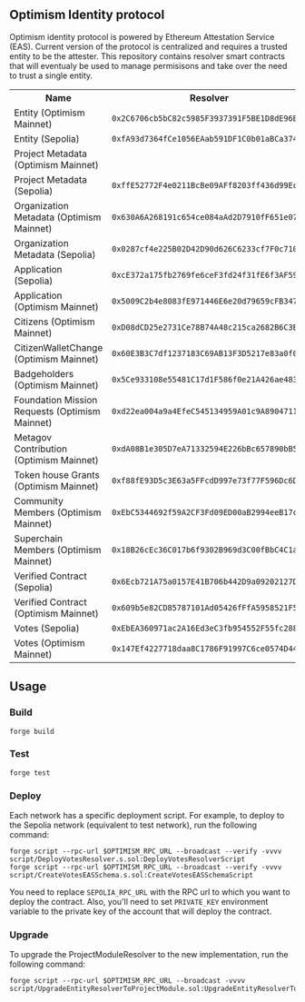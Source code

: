 ## Optimism Identity protocol

Optimism identity protocol is powered by Ethereum Attestation Service (EAS). Current version of the protocol is centralized and requires a trusted entity to be the attester. This repository contains resolver smart contracts that will eventualy be used to manage permisisons and take over the need to trust a single entity.

<table>
<tr>
<th>Name</th>
<th>Resolver</th>
<th>Proxy Admin</th>
<th>Schema</th>
</tr>
<tr>
<td>Entity (Optimism Mainnet)</td>
<td><code>0x2C6706cb5bC82c5985F3937391F5BE1D8dE96B12</code></td>
<td><code>0x821f75Cb1D4B3044cB4443dA9fFF6Bee4E7bc5B5</code></td>
<td><code>0xff0b916851c1c5507406cfcaa60e5d549c91b7f642eb74e33b88143cae4b47d0</code></td>
</tr>
<tr>
<td>Entity (Sepolia)</td>
<td><code>0xfA93d7364fCe1056EAab591DF1C0b01aBCa37461</code></td>
<td><code>0xaDAAca76f4825F1b7241E05A0657Daec4EcFfe39</code></td>
<td><code>0x5eefb359bc596699202474fd99e92172d1b788aa34280f385c498875d1bfb424</code></td>
</tr>
<tr>
<td>Project Metadata (Optimism Mainnet)</rd>
<td><code></code></td>
<td><code></code></td>
<td><code></code></td>
</tr>
<tr>
<td>Project Metadata (Sepolia)</td>
<td><code>0xffE52772F4e0211BcBe09AFf8203ff436d99Ec33</code></td>
<td><code>0xfd6C253B006067fA4EF06193533692565D37720f</code></td>
<td><code>0xdf77b4de78b53f66dcb8281af6dc69720ee75e196756473440660489cf9d933d</code></td>
</tr>
<tr>
<td>Organization Metadata (Optimism Mainnet)</rd>
<td><code>0x630A6A268191c654ce084aAd2D7910fF651e0797</code></td>
<td><code>0xd07C24D3DaaA016026E7b653557f4F5793dEf9bA</code></td>
<td><code>0xc2b376d1a140287b1fa1519747baae1317cf37e0d27289b86f85aa7cebfd649f</code></td>
</tr>
<tr>
<td>Organization Metadata (Sepolia)</td>
<td><code>0x0287cf4e225B02D42D90d626C6233cf7F0c7103d</code></td>
<td><code>0xDdD8B952aE933584F3caEBfFCDB2D5Fffdf86235</code></td>
<td><code>0xbd0cb2ac29e9cb6d07036a9df5800109442dc7209ca17f00af1d5d76804ad999</code></td>
</tr>
<tr>
<td>Application (Sepolia)</td>
<td><code>0xcE372a175fb2769fe6ceF3fd24f31fE6f3AF59cc</code></td>
<td><code>0x88e3264Deae3536f66e9157058C4574eA71c7643</code></td>
<td><code>0x45323e3bd4d0931becfbdc26c8ca36173108abc9478dcc40475dacb7c34cfa3d</code></td>
</tr>
<tr>
<td>Application (Optimism Mainnet)</td>
<td><code>0x5009C2b4e8083fE971446E6e20d79659cFB347BF</code></td>
<td><code>0x25c2b570A93BcA72516aa48768EF18010DB42ac2</code></td>
<td><code>0x2169b74bfcb5d10a6616bbc8931dc1c56f8d1c305319a9eeca77623a991d4b80</code></td>
</tr>
<tr>
<td>Citizens (Optimism Mainnet)</td>
<td><code>0xD08dCD25e2731Ce78B74A48c215ca2682B6C3EeA</code></td>
<td><code>0xa6722f13874C3CE97b4EDF6fc956bB44b656ADdA</code></td>
<td><code>0xc35634c4ca8a54dce0a2af61a9a9a5a3067398cb3916b133238c4f6ba721bc8a</code></td>
</tr>
<td>CitizenWalletChange (Optimism Mainnet)</td>
<td><code>0x60E3B3C7df1237183C69AB13F3D5217e83a0f076</code></td>
<td><code>0x57f2269d4B27dDBeFC3f36C11F984A8675512ED0</code></td>
<td><code>0xa55599e411f0eb310d47357e7d6064b09023e1d6f8bcb5504c051572a37db5f7</code></td>
</tr>
<tr>
<td>Badgeholders (Optimism Mainnet)</td>
<td><code>0x5Ce933108e55481C17d1F586f0e21A426ae483b6</code></td>
<td><code>0x2f08A08f788510c0Ba5482158caCa02Ca3de9FD7</code></td>
<td><code></code></td>
</tr>
<tr>
<td>Foundation Mission Requests (Optimism Mainnet)</td>
<td><code>0xd22ea004a9a4EfeC545134959A01c9A890471145</code></td>
<td><code>0xB48cC46e8fA1b48B526e4c76c96013AEF8C1af88</code></td>
<td><code></code></td>
</tr>
<tr>
<td>Metagov Contribution (Optimism Mainnet)</td>
<td><code>0xdA08B1e305D7eA71332594E226bBc657890bB518</code></td>
<td><code>0x5787a988a4F029629CAB73761c84A19e1fe9a68B</code></td>
<td><code></code></td>
</tr>
<tr>
<td>Token house Grants (Optimism Mainnet)</td>
<td><code>0xf88fE93D5c3E63a5FFcdD997e73f77F596Dc6D1f</code></td>
<td><code>0xA6f56f6740DdE043d74e42e8BefDe9Abf42e3e03</code></td>
<td><code></code></td>
</tr>
<tr>
<td>Community Members (Optimism Mainnet)</td>
<td><code>0xEbC5344692f59A2CF3Fd09ED00aB2994eeB17c2e</code></td>
<td><code>0x2372358a7a883Eb66d2618A0c6B072A2b9BaA2f0</code></td>
<td><code></code></td>
</tr>
<tr>
<td>Superchain Members (Optimism Mainnet)</td>
<td><code>0x18B26cEc36C017b6f9302B969d3C00fBbC4C1a47</code></td>
<td><code>0x7E25d28f80A9629F6997499825027f0376DB6294</code></td>
<td><code></code></td>
</tr>
<tr>
<td>Verified Contract (Sepolia)</td>
<td><code>0x6Ecb721A75a0157E41B706b442D9a09202127D37</code></td>
<td><code>0x621178d144d2f9b4A062C8fBDf68F67FE39DeBd0</code></td>
<td><code>0xb4c6ea838744caa6f0bfce726c0223cffefb94d98e5690f818cf0e2800e7a8f2</code></td>
</tr>
<tr>
<td>Verified Contract (Optimism Mainnet)</td>
<td><code>0x609b5e82CD85787101Ad05426fFfA5958521F5c5</code></td>
<td><code>0xC62913d3c526baa0e20bac67BAf9E383137CDAE2</code></td>
<td><code>0x5560b68760b2ec5a727e6a66e1f9754c307384fe7624ae4e0138c530db14a70b</code></td>
</tr>
<tr>
<td>Votes (Sepolia)</td>
<td><code>0xEbEA360971ac2A16Ed3eC3fb954552F55fc288C6</code></td>
<td><code>0x02d2B337D37C4949BA27F349a436cce55C3a9944</code></td>
<td><code>0x6b6f133272adcd61abbbf70761914caed1448061059a7fc7464c9d2e24b4159e</code></td>
</tr>
<td>Votes (Optimism Mainnet)</td>
<td><code>0x147Ef4227718daa8C1786F91997C6ce0574D44aD</code></td>
<td><code>0xB2F02731c2bf667d1a172856fa7d8827c1eAa05a</code></td>
<td><code>0xc113116804c90320b3d059ff8eed8b7171e3475f404f65828bbbe260dce15a99</code></td>
</tr>
</table>

## Usage

### Build

```shell
forge build
```

### Test

```shell
forge test
```

### Deploy

Each network has a specific deployment script. For example, to deploy to the Sepolia network (equivalent to test network), run the following command:

```shell
forge script --rpc-url $OPTIMISM_RPC_URL --broadcast --verify -vvvv script/DeployVotesResolver.s.sol:DeployVotesResolverScript
forge script --rpc-url $OPTIMISM_RPC_URL --broadcast --verify -vvvv script/CreateVotesEASSchema.s.sol:CreateVotesEASSchemaScript
```

You need to replace `SEPOLIA_RPC_URL` with the RPC url to which you want to deploy the contract.
Also, you'll need to set `PRIVATE_KEY` environment variable to the private key of the account that will deploy the contract.

### Upgrade

To upgrade the ProjectModuleResolver to the new implementation, run the following command:

```shell
forge script --rpc-url $OPTIMISM_RPC_URL --broadcast -vvvv script/UpgradeEntityResolverToProjectModule.sol:UpgradeEntityResolverToProjectModuleScript
```
